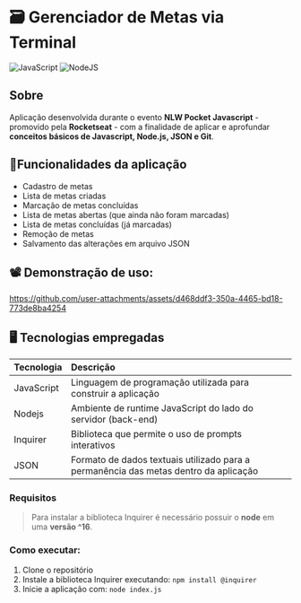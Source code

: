 # 🗃️ Gerenciador de Metas via Terminal

![JavaScript](https://img.shields.io/badge/javascript-%23323330.svg?style=for-the-badge&logo=javascript&logoColor=%23F7DF1E) 
![NodeJS](https://img.shields.io/badge/node.js-6DA55F?style=for-the-badge&logo=node.js&logoColor=white)

## Sobre
Aplicação desenvolvida durante o evento **NLW Pocket Javascript** - promovido pela **Rocketseat** - com a finalidade de aplicar e aprofundar **conceitos básicos de Javascript, Node.js, JSON e Git**.

## 📍Funcionalidades da aplicação
- Cadastro de metas
- Lista de metas criadas 
- Marcação de metas concluídas
- Lista de metas abertas (que ainda não foram marcadas)
- Lista de metas concluídas (já marcadas)
- Remoção de metas
- Salvamento das alterações em arquivo JSON

## 📽 Demonstração de uso:
https://github.com/user-attachments/assets/d468ddf3-350a-4465-bd18-773de8ba4254



## 🖥️ Tecnologias empregadas
| Tecnologia | Descrição                                                                            |
| ---------- |:------------------------------------------------------------------------------------ |
| JavaScript | Linguagem de programação utilizada para construir a aplicação                        |
| Nodejs     | Ambiente de runtime JavaScript do lado do servidor (back-end)                        |
| Inquirer   | Biblioteca que permite o uso de prompts interativos                                  |
| JSON       | Formato de dados textuais utilizado para a permanência das metas dentro da aplicação |


### Requisitos
> Para instalar a biblioteca Inquirer é necessário possuir o **node** em uma **versão ^16**.

### Como executar:
1. Clone o repositório
2. Instale a biblioteca Inquirer executando: `npm install @inquirer` 
3. Inicie a aplicação com: `node index.js`

